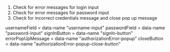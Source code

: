 1. Check for error messages for login input 
2. Check for error messages for password input 
3. Check for incorrect credentials message and close pop up message


usernameField = data-name "username-input"
passwordField = data-name "password-input"
signInButton = data-name "signIn-button"
errorPopUpMessage = data-name "authorizationError-popup"
closeButton = data-name "authorizationError-popup-close-button"
